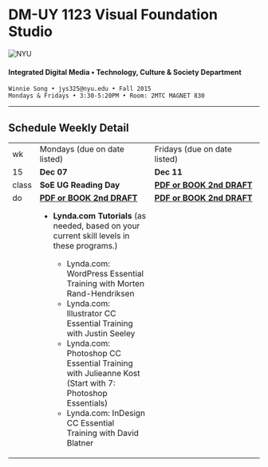 # DM-UY 1123 Visual Foundation Studio

![NYU](http://ws2.polishedsolid.com/de/nyu_soe_logo.png)
#### Integrated Digital Media • Technology, Culture &amp; Society Department

    Winnie Song • jys325@nyu.edu • Fall 2015 
    Mondays & Fridays • 3:30-5:20PM • Room: 2MTC MAGNET 830

---

## Schedule Weekly Detail

<table>
<tr>
<td>wk</td>
<td>Mondays (due on date listed)</td>
<td>Fridays (due on date listed)</td>
</tr>
<!-- dates -->
<tr>
  <td valign="top">15</td>
  <td valign="top"><strong>Dec 07</strong></td>
  <td valign="top"><strong>Dec 11</strong></td>
</tr>
<!-- class -->
<tr>
  <td valign="top" width="4%">class</td>
   <td valign="top" width="48%"><strong>SoE UG Reading Day</strong></td>
  <td valign="top" width="48%"><strong><a href="../projects/dm1123_vfs_end_of_semester_deliverables.md" target="_blank">PDF or BOOK 2nd DRAFT</a> </strong></td>
 </ul>
</tr>

<!-- do -->
<tr>
  <td valign="top">do</td>
  <td valign="top"><strong><a href="../projects/dm1123_vfs_end_of_semester_deliverables.md" target="_blank">PDF or BOOK 2nd DRAFT</a></strong>
   <ul><li><strong>Lynda.com Tutorials</strong> (as needed, based on your current skill levels in these programs.)</li>
    <ul>
    <li>Lynda.com: WordPress Essential Training with Morten Rand-Hendriksen</li>
    <li>Lynda.com: Illustrator CC Essential Training with Justin Seeley</li>
    <li>Lynda.com: Photoshop CC Essential Training with Julieanne Kost (Start with 7: Photoshop Essentials)</li>
    <li>Lynda.com: InDesign CC Essential Training with David Blatner</li>
    </ul></ul></td>
  <td valign="top"><strong><a href="../projects/dm1123_vfs_end_of_semester_deliverables.md" target="_blank">PDF or BOOK 2nd DRAFT</a></strong></td>
</tr>
</table>









